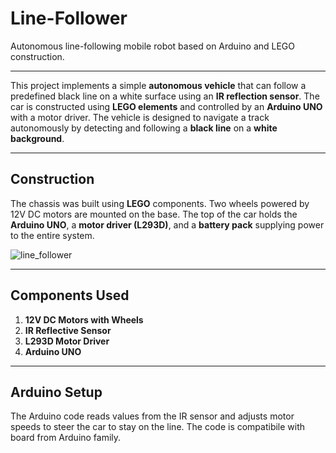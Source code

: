 # Line-Follower

Autonomous line-following mobile robot based on Arduino and LEGO construction.

---

This project implements a simple **autonomous vehicle** that can follow a predefined black line on a white surface using an **IR reflection sensor**. The car is constructed using **LEGO elements** and controlled by an **Arduino UNO** with a motor driver.
The vehicle is designed to navigate a track autonomously by detecting and following a **black line** on a **white background**.

---

## Construction

The chassis was built using **LEGO** components. Two wheels powered by 12V DC motors are mounted on the base. The top of the car holds the **Arduino UNO**, a **motor driver (L293D)**, and a **battery pack** supplying power to the entire system.

![line_follower](https://github.com/user-attachments/assets/0fbe7c47-612b-4554-91cd-ebaa25542acf)

---

## Components Used

1. **12V DC Motors with Wheels**  
2. **IR Reflective Sensor**  
3. **L293D Motor Driver**  
4. **Arduino UNO**  

---

## Arduino Setup

The Arduino code reads values from the IR sensor and adjusts motor speeds to steer the car to stay on the line.
The code is compatibile with  board from Arduino family.

